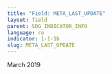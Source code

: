 ```yaml
---
title: "Field: META_LAST_UPDATE"
layout: field
parent: SDG_INDICATOR_INFO
language: ru
indicator: 1-1-1b
slug: META_LAST_UPDATE
---
```

March 2019